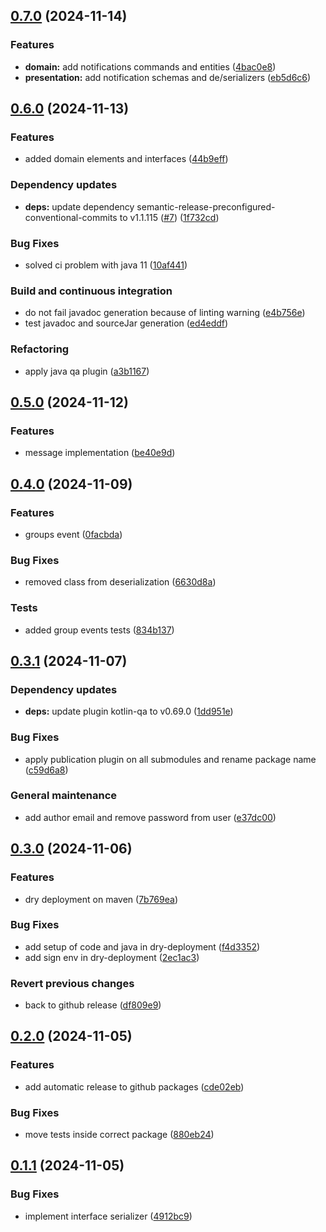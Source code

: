 ## [0.7.0](https://github.com/position-pal/shared-kernel/compare/0.6.0...0.7.0) (2024-11-14)

### Features

* **domain:** add notifications commands and entities ([4bac0e8](https://github.com/position-pal/shared-kernel/commit/4bac0e8ceba3e98fa48812406da50cd0411ef577))
* **presentation:** add notification schemas and de/serializers ([eb5d6c6](https://github.com/position-pal/shared-kernel/commit/eb5d6c628bd24e1da82d0a9afbc126896ebcba87))

## [0.6.0](https://github.com/position-pal/shared-kernel/compare/0.5.0...0.6.0) (2024-11-13)

### Features

* added domain elements and interfaces ([44b9eff](https://github.com/position-pal/shared-kernel/commit/44b9eff767fe4dda5318b0ab4345fa0cc9226f59))

### Dependency updates

* **deps:** update dependency semantic-release-preconfigured-conventional-commits to v1.1.115 ([#7](https://github.com/position-pal/shared-kernel/issues/7)) ([1f732cd](https://github.com/position-pal/shared-kernel/commit/1f732cdd6fb3228b6e8e6914e1b8bae9e0dfffe4))

### Bug Fixes

* solved ci problem with java 11 ([10af441](https://github.com/position-pal/shared-kernel/commit/10af44142b7f04ae9a4dbcb77165cfd6848fa808))

### Build and continuous integration

* do not fail javadoc generation because of linting warning ([e4b756e](https://github.com/position-pal/shared-kernel/commit/e4b756e566fc8a3fbad61ddc4413d2f9d09fa9ab))
* test javadoc and sourceJar generation ([ed4eddf](https://github.com/position-pal/shared-kernel/commit/ed4eddfb3551b2f11f797135a1e4aad3821d4f76))

### Refactoring

* apply java qa plugin ([a3b1167](https://github.com/position-pal/shared-kernel/commit/a3b11674d5fd353372b148f93de8c56c817069ab))

## [0.5.0](https://github.com/position-pal/shared-kernel/compare/0.4.0...0.5.0) (2024-11-12)

### Features

* message implementation ([be40e9d](https://github.com/position-pal/shared-kernel/commit/be40e9d05227eb61285437b6f920cb47150cb20a))

## [0.4.0](https://github.com/position-pal/shared-kernel/compare/0.3.1...0.4.0) (2024-11-09)

### Features

* groups event ([0facbda](https://github.com/position-pal/shared-kernel/commit/0facbdafc680f42abcbd9919ec10763e43e57228))

### Bug Fixes

* removed class from deserialization ([6630d8a](https://github.com/position-pal/shared-kernel/commit/6630d8ac6439b01c98e9336014590cc943b0da54))

### Tests

* added group events tests ([834b137](https://github.com/position-pal/shared-kernel/commit/834b137733b84038dc83cba362ecaab49c6acac9))

## [0.3.1](https://github.com/position-pal/shared-kernel/compare/0.3.0...0.3.1) (2024-11-07)

### Dependency updates

* **deps:** update plugin kotlin-qa to v0.69.0 ([1dd951e](https://github.com/position-pal/shared-kernel/commit/1dd951ea5a97b6e54cfd4ec0857fe0c5fa89cf18))

### Bug Fixes

* apply publication plugin on all submodules and rename package name ([c59d6a8](https://github.com/position-pal/shared-kernel/commit/c59d6a8f25634a301b54df9b1fb9d98faad6335c))

### General maintenance

* add author email and remove password from user ([e37dc00](https://github.com/position-pal/shared-kernel/commit/e37dc0015c7220eb777c79e84fc58f9792838a96))

## [0.3.0](https://github.com/position-pal/shared-kernel/compare/0.2.1...0.3.0) (2024-11-06)

### Features

* dry deployment on maven ([7b769ea](https://github.com/position-pal/shared-kernel/commit/7b769ea633b6a04356848b4c82688e604e7f37e0))

### Bug Fixes

* add setup of code and java in dry-deployment ([f4d3352](https://github.com/position-pal/shared-kernel/commit/f4d3352b18b9519f342c24e2242b75ddcf9f20d9))
* add sign env in dry-deployment ([2ec1ac3](https://github.com/position-pal/shared-kernel/commit/2ec1ac3eb19953f765203da09a36d6a01d24a563))

### Revert previous changes

* back to github release ([df809e9](https://github.com/position-pal/shared-kernel/commit/df809e938f629138851a803538aa7387e28d29a6))

## [0.2.0](https://github.com/position-pal/shared-kernel/compare/0.1.1...0.2.0) (2024-11-05)

### Features

* add automatic release to github packages ([cde02eb](https://github.com/position-pal/shared-kernel/commit/cde02eb45020f2cfe33d4149fdc68b0f017c8560))

### Bug Fixes

* move tests inside correct package ([880eb24](https://github.com/position-pal/shared-kernel/commit/880eb244b08a2617f0aa84225e990f760917d77e))

## [0.1.1](https://github.com/position-pal/shared-kernel/compare/0.1.0...0.1.1) (2024-11-05)

### Bug Fixes

* implement interface serializer ([4912bc9](https://github.com/position-pal/shared-kernel/commit/4912bc9c42486bf285e54fb018a790598be4e4a8))
